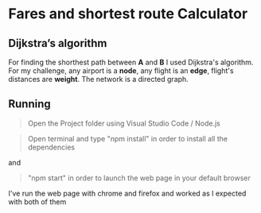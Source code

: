 # Fares and shortest route Calculator

## Dijkstra’s algorithm

For finding the shorthest path between **A** and **B** I used Dijkstra's algorithm. 
For my challenge, any airport is a **node**, any flight is an **edge**, flight's distances are **weight**. The network is a directed graph.

## Running

>Open the Project folder using Visual Studio Code / Node.js

>Open terminal and type "npm install" in order to install all the dependencies

and

>"npm start" in order to launch the web page in your default browser

I've run the web page with chrome and firefox and worked as I expected with both of them




